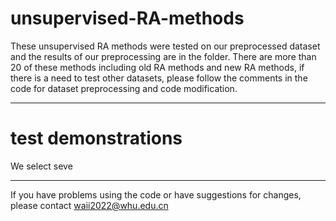 # unsupervised-RA-methods
These unsupervised RA methods were tested on our preprocessed dataset and the results of our preprocessing are in the folder. There are more than 20 of these methods including old RA methods and new RA methods, if there is a need to test other datasets, please follow the comments in the code for dataset preprocessing and code modification.
___
# test demonstrations
We select seve
___
If you have problems using the code or have suggestions for changes, please contact waii2022@whu.edu.cn

